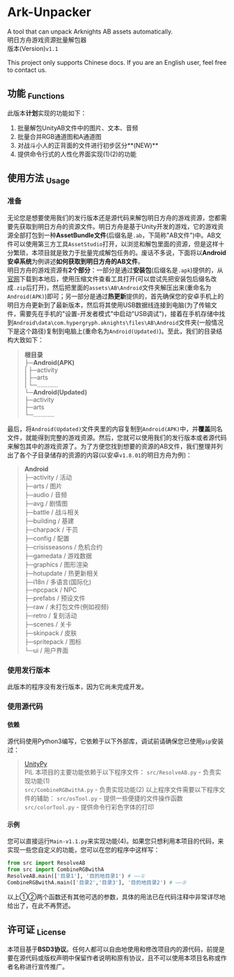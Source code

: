 Ark-Unpacker
==========
A tool that can unpack Arknights AB assets automatically.  
明日方舟游戏资源批量解包器  
版本(Version)`v1.1`  

This project only supports Chinese docs. If you are an English user, feel free to contact us.

## 功能 <sub>Functions</sub>
此版本**计划**实现的功能如下：
1. 批量解包UnityAB文件中的图片、文本、音频
2. 批量合并RGB通道图和A通道图
3. 对战斗小人的正背面的文件进行初步区分**(NEW)**
4. 提供命令行式的人性化界面实现(1)(2)的功能

## 使用方法 <sub>Usage</sub>

### 准备
无论您是想要使用我们的发行版本还是源代码来解包明日方舟的游戏资源，您都需要先获取到明日方舟的资源文件。明日方舟是基于Unity开发的游戏，它的游戏资源全部打包到一种**AssetBundle文件**(后缀名是`.ab`，下简称"AB文件")中。AB文件可以使用第三方工具`AssetStudio`打开，以浏览和解包里面的资源，但是这样十分繁琐，本项目就是致力于批量完成解包任务的。废话不多说，下面将以**Android安卓系统**为例讲述**如何获取到明日方舟的AB文件**。  
明日方舟的游戏资源有**2个部分**：一部分是通过**安装包**(后缀名是`.apk`)提供的，从[官网](https://ak.hypergryph.com)下载到本地后，使用压缩文件查看工具打开(可以尝试先把安装包后缀名改成`.zip`后打开)，然后把里面的`assets\AB\Android`文件夹解压出来(重命名为`Android(APK)`)即可；另一部分是通过**热更新**提供的，首先确保您的安卓手机上的明日方舟更新到了最新版本，然后将其使用USB数据线连接到电脑(为了传输文件，需要先在手机的"设置-开发者模式"中启动"USB调试")，接着在手机存储中找到`Android\data\com.hypergryph.aknights\files\AB\Android`文件夹(一般情况下是这个路径)复制到电脑上(重命名为`Android(Updated)`)。至此，我们的目录结构大致如下：
> **根目录**  
> ├─**Android(APK)**  
> | ├─activity  
> | ├─arts  
> | └─…………  
> └─**Android(Updated)**  
>   ├─activity  
>   ├─arts  
>   └─…………  

最后，将`Android(Updated)`文件夹里的内容复制到`Android(APK)`中，并**覆盖**同名文件，就能得到完整的游戏资源。然后，您就可以使用我们的发行版本或者源代码来解包其中的游戏资源了。为了方便您找到想要的资源的AB文件，我们整理并列出了各个子目录储存的资源的内容(以安卓`v1.8.01`的明日方舟为例)：
> **Android**  
> ├─activity / 活动   
> ├─arts / 图片  
> ├─audio / 音频  
> ├─avg / 剧情图  
> ├─battle / 战斗相关  
> ├─building / 基建  
> ├─charpack / 干员  
> ├─config / 配置  
> ├─crisisseasons / 危机合约  
> ├─gamedata / 游戏数据  
> ├─graphics / 图形渲染  
> ├─hotupdate / 热更新相关  
> ├─i18n / 多语言(国际化)  
> ├─npcpack / NPC  
> ├─prefabs / 预设文件  
> ├─raw / 未打包文件(例如视频)  
> ├─retro / 复刻活动  
> ├─scenes / 关卡  
> ├─skinpack / 皮肤  
> ├─spritepack / 图标  
> └─ui / 用户界面  

### 使用发行版本
此版本的程序没有发行版本，因为它尚未完成开发。

### 使用源代码

#### 依赖
源代码使用Python3编写，它依赖于以下外部库，调试前请确保您已使用`pip`安装过：
> [UnityPy](https://github.com/K0lb3/UnityPy)  
> PIL
本项目的主要功能依赖于以下程序文件：
> `src/ResolveAB.py` - 负责实现功能(1)  
> `src/CombineRGBwithA.py` - 负责实现功能(2)
以上程序文件需要以下程序文件的辅助：
> `src/osTool.py` - 提供一些便捷的文件操作函数  
> `src/colorTool.py` - 提供命令行彩色字体的打印
#### 示例
您可以直接运行`Main-v1.1.py`来实现功能(4)。如果您只想利用本项目的代码，来实现一些您自定义的功能，您可以在您的程序中这样写：
```Python
from src import ResolveAB
from src import CombineRGBwithA
ResolveAB.main(['目录1'], '目的地目录1') # ——①
CombineRGBwithA.main(['目录2','目录3'], '目的地目录2') # ——②
```
以上①②两个函数还有其他可选的参数，具体的用法已在代码注释中非常详尽地给出了，在此不再赘述。

## 许可证 <sub>License</sub>
本项目基于**BSD3协议**。任何人都可以自由地使用和修改项目内的源代码，前提是要在源代码或版权声明中保留作者说明和原有协议，且不可以使用本项目名称或作者名称进行宣传推广。
